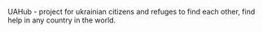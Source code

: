 UAHub - project for ukrainian citizens and refuges to find each other, find help in any country in the world.
